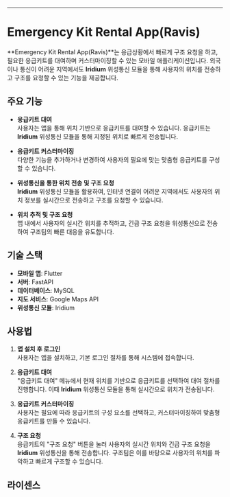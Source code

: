 
---

# Emergency Kit Rental App(Ravis)

**Emergency Kit Rental App(Ravis)**는 응급상황에서 빠르게 구조 요청을 하고, 필요한 응급키트를 대여하며 커스터마이징할 수 있는 모바일 애플리케이션입니다. 외국이나 통신이 어려운 지역에서도 **Iridium** 위성통신 모듈을 통해 사용자의 위치를 전송하고 구조를 요청할 수 있는 기능을 제공합니다.

## 주요 기능

- **응급키트 대여**  
  사용자는 앱을 통해 위치 기반으로 응급키트를 대여할 수 있습니다. 응급키트는 **Iridium** 위성통신 모듈을 통해 지정된 위치로 빠르게 전송됩니다.

- **응급키트 커스터마이징**  
  다양한 기능을 추가하거나 변경하여 사용자의 필요에 맞는 맞춤형 응급키트를 구성할 수 있습니다.

- **위성통신을 통한 위치 전송 및 구조 요청**  
  **Iridium** 위성통신 모듈을 활용하여, 인터넷 연결이 어려운 지역에서도 사용자의 위치 정보를 실시간으로 전송하고 구조를 요청할 수 있습니다.

- **위치 추적 및 구조 요청**  
  앱 내에서 사용자의 실시간 위치를 추적하고, 긴급 구조 요청을 위성통신으로 전송하여 구조팀의 빠른 대응을 유도합니다.

## 기술 스택

- **모바일 앱**: Flutter
- **서버**: FastAPI
- **데이터베이스**: MySQL
- **지도 서비스**: Google Maps API
- **위성통신 모듈**: Iridium

## 사용법

1. **앱 설치 후 로그인**  
   사용자는 앱을 설치하고, 기본 로그인 절차를 통해 시스템에 접속합니다.

2. **응급키트 대여**  
   "응급키트 대여" 메뉴에서 현재 위치를 기반으로 응급키트를 선택하여 대여 절차를 진행합니다. 이때 **Iridium** 위성통신 모듈을 통해 실시간으로 위치가 전송됩니다.

3. **응급키트 커스터마이징**  
   사용자는 필요에 따라 응급키트의 구성 요소를 선택하고, 커스터마이징하여 맞춤형 응급키트를 만들 수 있습니다.

4. **구조 요청**  
   응급키트의 "구조 요청" 버튼을 눌러 사용자의 실시간 위치와 긴급 구조 요청을 **Iridium** 위성통신을 통해 전송합니다. 구조팀은 이를 바탕으로 사용자의 위치를 파악하고 빠르게 구조할 수 있습니다.

## 라이센스
